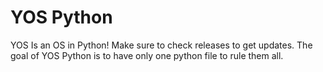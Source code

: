 # YOS Python
YOS Is an OS in Python! Make sure to check releases to get updates. The goal of YOS Python is to have only one python file to rule them all.
